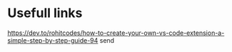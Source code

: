 # Usefull links

https://dev.to/rohitcodes/how-to-create-your-own-vs-code-extension-a-simple-step-by-step-guide-94  send
